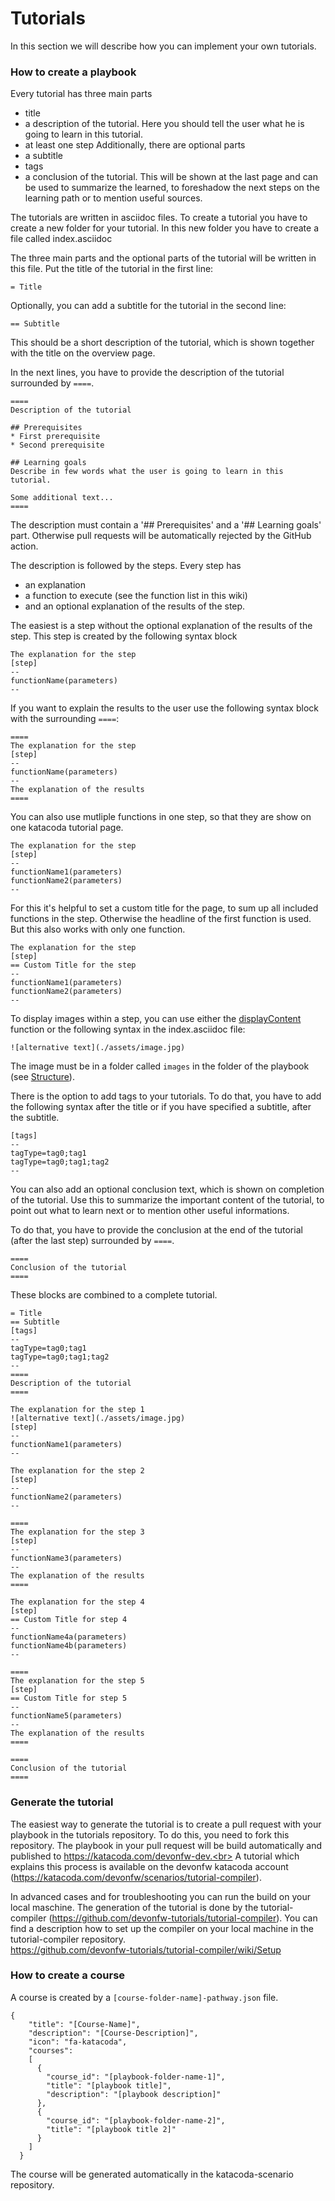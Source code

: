 # Tutorials

In this section we will describe how you can implement your own tutorials.

### How to create a playbook
Every tutorial has three main parts
* title
* a description of the tutorial. Here you should tell the user what he is going to learn in this tutorial.
* at least one step
Additionally, there are optional parts
* a subtitle
* tags
* a conclusion of the tutorial. This will be shown at the last page and can be used to summarize the learned, to foreshadow the next steps on the learning path or to mention useful sources.

The tutorials are written in asciidoc files. 
To create a tutorial you have to create a new folder for your tutorial. In this new folder you have to create a file called index.asciidoc

The three main parts and the optional parts of the tutorial will be written in this file. Put the title of the tutorial in the first line:
```
= Title
```

Optionally, you can add a subtitle for the tutorial in the second line:
```
== Subtitle
```
This should be a short description of the tutorial, which is shown together with the title on the overview page.

In the next lines, you have to provide the description of the tutorial surrounded by ```====```.

```
====
Description of the tutorial

## Prerequisites
* First prerequisite
* Second prerequisite 

## Learning goals
Describe in few words what the user is going to learn in this tutorial.

Some additional text...
====
```
The description must contain a '## Prerequisites' and a '## Learning goals' part. Otherwise pull requests will be automatically rejected by the GitHub action.


The description is followed by the steps. Every step has
* an explanation
* a function to execute (see the function list in this wiki)
* and an optional explanation of the results of the step.

The easiest is a step without the optional explanation of the results of the step. This step is created by the following syntax block

```
The explanation for the step
[step]
--
functionName(parameters)
--
```

If you want to explain the results to the user use the following syntax block with the surrounding ```====```:

```
====
The explanation for the step
[step]
--
functionName(parameters)
--
The explanation of the results
====
```

You can also use mutliple functions in one step, so that they are show on one katacoda tutorial page.

```
The explanation for the step
[step]
--
functionName1(parameters)
functionName2(parameters)
--
```
For this it's helpful to set a custom title for the page, to sum up all included functions in the step. Otherwise the headline  of the first function is used. But this also works with only one function.

```
The explanation for the step
[step]
== Custom Title for the step
--
functionName1(parameters)
functionName2(parameters)
--
```

To display images within a step, you can use either the [displayContent](https://github.com/devonfw-tutorials/tutorial-compiler/wiki/Functions#displayContent) function or the following syntax in the index.asciidoc file:

```
![alternative text](./assets/image.jpg)
```

The image must be in a folder called `images` in the folder of the playbook (see [Structure](https://github.com/devonfw-tutorials/tutorial-compiler/wiki/Structure)).

There is the option to add tags to your tutorials. To do that, you have to add the following syntax after the title or if you have specified a subtitle, after the subtitle.

```
[tags]
--
tagType=tag0;tag1
tagType=tag0;tag1;tag2
--
```

You can also add an optional conclusion text, which is shown on completion of the tutorial. Use this to summarize the important content of the tutorial, to point out what to learn next or to mention other useful informations.

To do that, you have to provide the conclusion at the end of the tutorial (after the last step) surrounded by `====`.

```
====
Conclusion of the tutorial
====
```


These blocks are combined to a complete tutorial.

```
= Title
== Subtitle
[tags]
--
tagType=tag0;tag1
tagType=tag0;tag1;tag2
--
====
Description of the tutorial
====

The explanation for the step 1
![alternative text](./assets/image.jpg)
[step]
--
functionName1(parameters)
--

The explanation for the step 2
[step]
--
functionName2(parameters)
--

====
The explanation for the step 3
[step]
--
functionName3(parameters)
--
The explanation of the results
====

The explanation for the step 4
[step]
== Custom Title for step 4
--
functionName4a(parameters)
functionName4b(parameters)
--

====
The explanation for the step 5
[step]
== Custom Title for step 5
--
functionName5(parameters)
--
The explanation of the results
====

====
Conclusion of the tutorial
====
```

### Generate the tutorial
The easiest way to generate the tutorial is to create a pull request with your playbook in the tutorials repository. To do this, you need to fork this repository. The playbook in your pull request will be build automatically and published to https://katacoda.com/devonfw-dev.<br>
A tutorial which explains this process is available on the devonfw katacoda account (https://katacoda.com/devonfw/scenarios/tutorial-compiler).

In advanced cases and for troubleshooting you can run the build on your local maschine. The generation of the tutorial is done by the tutorial-compiler (https://github.com/devonfw-tutorials/tutorial-compiler). You can find a description how to set up the compiler on your local machine in the tutorial-compiler repository.<br>
https://github.com/devonfw-tutorials/tutorial-compiler/wiki/Setup<br>

### How to create a course 
A course is created by a ```[course-folder-name]-pathway.json``` file. 

```
{
    "title": "[Course-Name]",
    "description": "[Course-Description]",
    "icon": "fa-katacoda",
    "courses": 
    [
      {
        "course_id": "[playbook-folder-name-1]",
        "title": "[playbook title]",
        "description": "[playbook description]"
      },
      {
        "course_id": "[playbook-folder-name-2]",
        "title": "[playbook title 2]"
      }
    ]
  }

``` 

The course will be generated automatically in the katacoda-scenario repository.